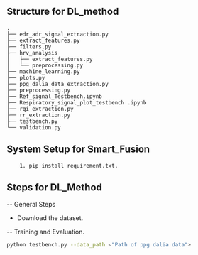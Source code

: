 ## Structure for DL_method

```
.
├── edr_adr_signal_extraction.py
├── extract_features.py
├── filters.py
├── hrv_analysis
│   ├── extract_features.py
│   └── preprocessing.py
├── machine_learning.py
├── plots.py
├── ppg_dalia_data_extraction.py
├── preprocessing.py
├── Ref_signal_Testbench.ipynb
├── Respiratory_signal_plot_testbench .ipynb
├── rqi_extraction.py
├── rr_extraction.py
├── testbench.py
└── validation.py

```
## System Setup for Smart_Fusion
        1. pip install requirement.txt.

## Steps for DL_Method

  -- General Steps
  * Download the dataset.
  
  -- Training and Evaluation.
  ```bash
  python testbench.py --data_path <"Path of ppg dalia data">
  ```
